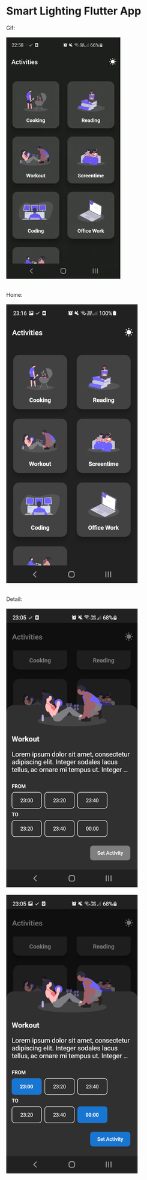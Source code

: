 # Smart Lighting Flutter App

Gif:
<br><br>
![screnshot_app](md-assets/workings.gif)
<br><br>

Home:
<br><br>
![screnshot_app](md-assets/main.jpg)
<br><br>

Detail:
<br><br>
![screnshot_app](md-assets/select_time_disabled.jpg)
<br><br>
![screnshot_app](md-assets/select_time.jpg)
<br><br>
